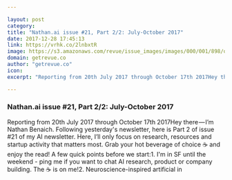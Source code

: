```yaml
---

layout: post
category: 
title: "Nathan.ai issue #21, Part 2/2: July-October 2017"
date: 2017-12-28 17:45:13
link: https://vrhk.co/2lnbxtR
image: https://s3.amazonaws.com/revue/issue_images/images/000/001/898/original/issue_image_7837620171016-4-1muqs6bjpg?1508135108
domain: getrevue.co
author: "getrevue.co"
icon: 
excerpt: "Reporting from 20th July 2017 through October 17th 2017Hey there — I’m Nathan Benaich. Following yesterday's newsletter, here is Part 2 of issue #21 of my AI newsletter. Here, I’ll only focus on research, resources and startup activity that matters most. Grab your hot beverage of choice :coffee: and enjoy the read! A few quick points before we start:1. I'm in SF until the weekend - ping me if you want to chat AI research, product or company building. The :coffee: is on me!2. Neuroscience-inspired artificial in"

---
```


### Nathan.ai issue #21, Part 2/2: July-October 2017

Reporting from 20th July 2017 through October 17th 2017Hey there — I’m Nathan Benaich. Following yesterday's newsletter, here is Part 2 of issue #21 of my AI newsletter. Here, I’ll only focus on research, resources and startup activity that matters most. Grab your hot beverage of choice :coffee: and enjoy the read! A few quick points before we start:1. I'm in SF until the weekend - ping me if you want to chat AI research, product or company building. The :coffee: is on me!2. Neuroscience-inspired artificial in